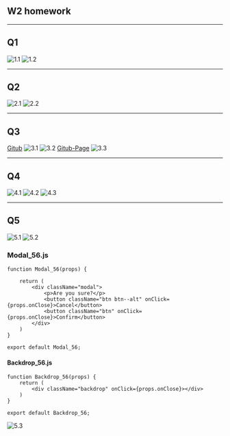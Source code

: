 ## W2 homework

---

## Q1
![1.1](./pic/擷取1.png)
![1.2](./pic/擷取2.png)

---

## Q2
![2.1](./pic/擷取3.png)
![2.2](./pic/擷取4.png)

---

## Q3
[Gitub](https://github.com/BillyLee720/1101-209410256-todo)
![3.1](./pic/擷取5.png)
![3.2](./pic/擷取6.png)
[Gitub-Page](https://billylee720.github.io/1101-209410256-todo/)
![3.3](./pic/擷取7.png)

---

## Q4
![4.1](./pic/擷取8.png)
![4.2](./pic/擷取9.png)
![4.3](./pic/擷取10.png)

---

## Q5
![5.1](./pic/擷取12.png)
![5.2](./pic/擷取11.png)

### Modal_56.js
```
function Modal_56(props) {

    return (
        <div className="modal">
            <p>Are you sure?</p>
            <button className="btn btn--alt" onClick={props.onClose}>Cancel</button>
            <button className="btn" onClick={props.onClose}>Confirm</button>
        </div>
    )
}

export default Modal_56;
```

#### Backdrop_56.js

```
function Backdrop_56(props) {
    return (
        <div className="backdrop" onClick={props.onClose}></div>
    )
}

export default Backdrop_56;
```

![5.3](./pic/擷取13.png)